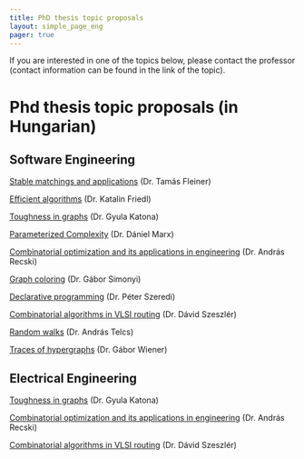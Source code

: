 ```yaml
---
title: PhD thesis topic proposals
layout: simple_page_eng
pager: true 
---
```


If you are interested in one of the topics below, please contact the professor (contact information can be found in the link of the topic).


Phd thesis topic proposals (in Hungarian)
==========================


Software Engineering
--------------------

[Stable matchings and applications](http://www.doktori.hu/index.php?menuid=195&tk_ID=6112&lang=EN) (Dr. Tamás Fleiner)

[Efficient algorithms](http://www.doktori.hu/index.php?menuid=195&tk_ID=47725&lang=EN) (Dr. Katalin Friedl) 

[Toughness in graphs](http://www.doktori.hu/index.php?menuid=195&tk_ID=6114&lang=EN) (Dr. Gyula Katona)

[Parameterized Complexity](http://www.doktori.hu/index.php?menuid=195&tk_ID=6124&lang=EN) (Dr. Dániel Marx)

[Combinatorial optimization and its applications in engineering](http://www.doktori.hu/index.php?menuid=195&tk_ID=6115&lang=EN) (Dr. András Recski) 

[Graph coloring](http://www.doktori.hu/index.php?menuid=195&tk_ID=6116&lang=EN) (Dr. Gábor Simonyi)

[Declarative programming](http://www.doktori.hu/index.php?menuid=195&tk_ID=6117&lang=EN) (Dr. Péter Szeredi)

[Combinatorial algorithms in VLSI routing](http://www.doktori.hu/index.php?menuid=195&tk_ID=6119&lang=EN) (Dr. Dávid Szeszlér)

[Random walks](http://www.doktori.hu/index.php?menuid=195&tk_ID=6120&lang=EN) (Dr. András  Telcs)

[Traces of hypergraphs](http://www.doktori.hu/index.php?menuid=195&tk_ID=6122&lang=EN) (Dr. Gábor Wiener) 


Electrical Engineering
------------------------------


[Toughness in graphs](http://www.doktori.hu/index.php?menuid=195&tk_ID=6104&lang=EN) (Dr. Gyula  Katona)

[Combinatorial optimization and its applications in engineering](http://www.doktori.hu/index.php?menuid=195&tk_ID=6106&lang=EN) (Dr. András  Recski)

[Combinatorial algorithms in VLSI routing](http://www.doktori.hu/index.php?menuid=195&tk_ID=6109&lang=EN) (Dr. Dávid  Szeszlér)




